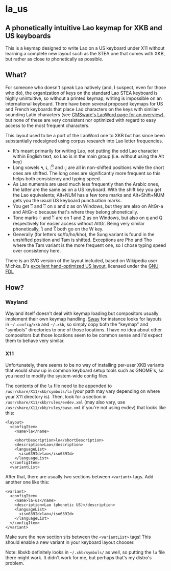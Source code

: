 # la_us

## A phonetically intuitive Lao keymap for XKB and US keyboards

This is a keymap designed to write Lao on a US keyboard under X11 without
learning a complete new layout such as the STEA one that comes with XKB, but
rather as close to phonetically as possible. 

## What?

For someone who doesn't speak Lao natively (and, I suspect, even for those who
do), the organization of keys on the standard Lao STEA keyboard is highly
unintuitive, so without a printed keymap, writing is impossible on an
international keyboard. There have been several proposed keymaps for US
and French keyboards that place Lao characters on the keys with similar-sounding
Latin characters (see [GMSware's LaoWord page for an
overview](http://www.gmsware.org/Common/GMSWord/Contents/Lao/LaoWord-en.htm)),
but none of these are very consistent nor optimized with regard to easy access
to the most frequent characters.

This layout used to be a port of the LaoWord one to XKB but has since been
substantially redesigned using corpus research into Lao letter frequencies.

* It's meant primarily for writing Lao, not putting the odd Lao character within
  English text, so Lao is in the main group (i.e. without using the Alt key)
* Long vowels າ, ເ, ◌ີ and ◌ູ are all in non-shifted positions while the short
  ones are shifted. The long ones are significantly more frequent so this helps
  both consistency and typing speed.
* As Lao numerals are used much less frequently than the Arabic ones, the
  latter are the same as on a US keyboard. With the shift key you get the Lao
  equivalents; Alt+NUM has a few tone marks and Alt+Shift+NUM gets you the usual
  US keyboard punctuation marks.
* You get ◌ັ and ◌ົ on x and z as on Windows, but they are also on
  AltGr-a and AltGr-o because that's where they belong phonetically.
* Tone marks ◌່ and ◌້ are on 1 and 2 as on Windows, but also on q and Q
  respectively for easier access without AltGr. Being very similar phonetically,
  ໄ and ໃ both go on the W key.
* Generally (for letters so/fo/ho/kho), the Sung variant is found in the
  unshifted position and Tam is shifted. Exceptions are Pho and Tho where the
  Tam variant is the more frequent one, so I chose typing speed over consistency
  here.

There is an SVG version of the layout included, based on Wikipedia user
Michka_B's [excellent hand-optimized US
layout](https://commons.wikimedia.org/wiki/File:KB_USA-standard.svg), licensed
under the [GNU FDL](https://gnu.org/licenses/fdl.html)

## How?

### Wayland

Wayland itself doesn't deal with keymap loading but compositors usually
implement their own keymap handling. [Sway](https://github.com/swaywm/sway) for
instance looks for layouts in `~/.config/xkb` and `~/.xkb`, so simply copy both
the "keymap" and "symbols" directories to one of those locations. I have no
idea about other compositors but those locations seem to be common sense and I'd
expect them to behave very similar.

### X11

Unfortunately, there seems to be no way of installing per-user XKB variants
that would show up in common keyboard setup tools such as GNOME's, so you need
to modify the system-wide config files.

The contents of the `la` file need to be appended to
`/usr/share/X11/xkb/symbols/la` (your path may vary depending on where your X11
directory is). Then, look for a section in `/usr/share/X11/xkb/rules/evdev.xml`
(may also vary, use `/usr/share/X11/xkb/rules/base.xml` if you're not using
evdev) that looks like this:

    <layout>
      <configItem>
        <name>la</name>

        <shortDescription>lo</shortDescription>
        <description>Lao</description>
        <languageList>
          <iso639Id>lao</iso639Id>
        </languageList>
      </configItem>
      <variantList>
 
After that, there are usually two sections between `<variant>` tags. Add
another one like this:

    <variant>
      <configItem>
        <name>la-us</name>
        <description>Lao (phonetic US)</description>
        <languageList>
          <iso639Id>lao</iso639Id>
        </languageList>
      </configItem>
    </variant>
 
Make sure the new section sits between the `<variantList>` tags! This should
enable a new variant in your keyboard layout chooser.

Note: libxkb definitely looks in `~/.xkb/symbols/` as well, so putting the `la`
file there might work. It didn't work for me, but perhaps that's my distro's
problem.
